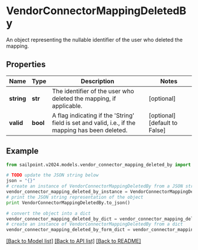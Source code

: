 # VendorConnectorMappingDeletedBy

An object representing the nullable identifier of the user who deleted the mapping.

## Properties

Name | Type | Description | Notes
------------ | ------------- | ------------- | -------------
**string** | **str** | The identifier of the user who deleted the mapping, if applicable. | [optional] 
**valid** | **bool** | A flag indicating if the &#39;String&#39; field is set and valid, i.e., if the mapping has been deleted. | [optional] [default to False]

## Example

```python
from sailpoint.v2024.models.vendor_connector_mapping_deleted_by import VendorConnectorMappingDeletedBy

# TODO update the JSON string below
json = "{}"
# create an instance of VendorConnectorMappingDeletedBy from a JSON string
vendor_connector_mapping_deleted_by_instance = VendorConnectorMappingDeletedBy.from_json(json)
# print the JSON string representation of the object
print VendorConnectorMappingDeletedBy.to_json()

# convert the object into a dict
vendor_connector_mapping_deleted_by_dict = vendor_connector_mapping_deleted_by_instance.to_dict()
# create an instance of VendorConnectorMappingDeletedBy from a dict
vendor_connector_mapping_deleted_by_form_dict = vendor_connector_mapping_deleted_by.from_dict(vendor_connector_mapping_deleted_by_dict)
```
[[Back to Model list]](../README.md#documentation-for-models) [[Back to API list]](../README.md#documentation-for-api-endpoints) [[Back to README]](../README.md)


